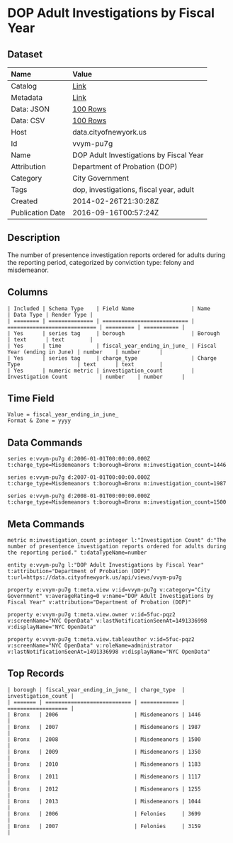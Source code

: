 # DOP Adult Investigations by Fiscal Year

## Dataset

| Name | Value |
| :--- | :---- |
| Catalog | [Link](https://catalog.data.gov/dataset/dop-adult-investigations-by-fiscal-year-a6d57) |
| Metadata | [Link](https://data.cityofnewyork.us/api/views/vvym-pu7g) |
| Data: JSON | [100 Rows](https://data.cityofnewyork.us/api/views/vvym-pu7g/rows.json?max_rows=100) |
| Data: CSV | [100 Rows](https://data.cityofnewyork.us/api/views/vvym-pu7g/rows.csv?max_rows=100) |
| Host | data.cityofnewyork.us |
| Id | vvym-pu7g |
| Name | DOP Adult Investigations by Fiscal Year |
| Attribution | Department of Probation (DOP) |
| Category | City Government |
| Tags | dop, investigations, fiscal year, adult |
| Created | 2014-02-26T21:30:28Z |
| Publication Date | 2016-09-16T00:57:24Z |

## Description

The number of presentence investigation reports ordered for adults during the reporting period, categorized by conviction type: felony and misdemeanor.

## Columns

```ls
| Included | Schema Type    | Field Name                  | Name                         | Data Type | Render Type |
| ======== | ============== | =========================== | ============================ | ========= | =========== |
| Yes      | series tag     | borough                     | Borough                      | text      | text        |
| Yes      | time           | fiscal_year_ending_in_june_ | Fiscal Year (ending in June) | number    | number      |
| Yes      | series tag     | charge_type                 | Charge Type                  | text      | text        |
| Yes      | numeric metric | investigation_count         | Investigation Count          | number    | number      |
```

## Time Field

```ls
Value = fiscal_year_ending_in_june_
Format & Zone = yyyy
```

## Data Commands

```ls
series e:vvym-pu7g d:2006-01-01T00:00:00.000Z t:charge_type=Misdemeanors t:borough=Bronx m:investigation_count=1446

series e:vvym-pu7g d:2007-01-01T00:00:00.000Z t:charge_type=Misdemeanors t:borough=Bronx m:investigation_count=1987

series e:vvym-pu7g d:2008-01-01T00:00:00.000Z t:charge_type=Misdemeanors t:borough=Bronx m:investigation_count=1500
```

## Meta Commands

```ls
metric m:investigation_count p:integer l:"Investigation Count" d:"The number of presentence investigation reports ordered for adults during the reporting period." t:dataTypeName=number

entity e:vvym-pu7g l:"DOP Adult Investigations by Fiscal Year" t:attribution="Department of Probation (DOP)" t:url=https://data.cityofnewyork.us/api/views/vvym-pu7g

property e:vvym-pu7g t:meta.view v:id=vvym-pu7g v:category="City Government" v:averageRating=0 v:name="DOP Adult Investigations by Fiscal Year" v:attribution="Department of Probation (DOP)"

property e:vvym-pu7g t:meta.view.owner v:id=5fuc-pqz2 v:screenName="NYC OpenData" v:lastNotificationSeenAt=1491336998 v:displayName="NYC OpenData"

property e:vvym-pu7g t:meta.view.tableauthor v:id=5fuc-pqz2 v:screenName="NYC OpenData" v:roleName=administrator v:lastNotificationSeenAt=1491336998 v:displayName="NYC OpenData"
```

## Top Records

```ls
| borough | fiscal_year_ending_in_june_ | charge_type  | investigation_count | 
| ======= | =========================== | ============ | =================== | 
| Bronx   | 2006                        | Misdemeanors | 1446                | 
| Bronx   | 2007                        | Misdemeanors | 1987                | 
| Bronx   | 2008                        | Misdemeanors | 1500                | 
| Bronx   | 2009                        | Misdemeanors | 1350                | 
| Bronx   | 2010                        | Misdemeanors | 1183                | 
| Bronx   | 2011                        | Misdemeanors | 1117                | 
| Bronx   | 2012                        | Misdemeanors | 1255                | 
| Bronx   | 2013                        | Misdemeanors | 1044                | 
| Bronx   | 2006                        | Felonies     | 3699                | 
| Bronx   | 2007                        | Felonies     | 3159                | 
```